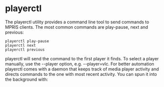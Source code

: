 # playerctl

The playerctl utility provides a command line tool to send commands to MPRIS
clients. The most common commands are play-pause, next and previous:

```shell
playerctl play-pause
playerctl next
playerctl previous
```

playerctl will send the command to the first player it finds. To select a
player manually, use the --player option, e.g. --player=vlc. For better
automation playerctl comes with a daemon that keeps track of media player
activity and directs commands to the one with most recent activity. You can
spun it into the background with:
